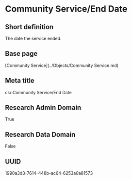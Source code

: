 # Community Service/End Date
## Short definition
The date the service ended.
## Base page
[Community Service](../Objects/Community Service.md)
## Meta title
csr:Community Service/End Date
## Research Admin Domain
True
## Research Data Domain
False
## UUID
1990a3d3-7614-448b-ac64-6253a0a81573
